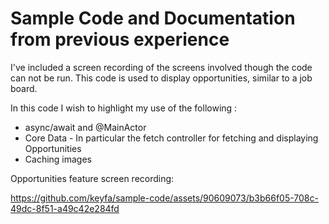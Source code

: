 # Sample Code and Documentation from previous experience

I've included a screen recording of the screens involved though the code can not be run. This code is used to display opportunities, similar to a job board.

In this code I wish to highlight my use of the following :

* async/await and @MainActor
* Core Data - In particular the fetch controller for fetching and displaying Opportunities
* Caching images

Opportunities feature screen recording:



https://github.com/keyfa/sample-code/assets/90609073/b3b66f05-708c-49dc-8f51-a49c42e284fd

